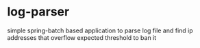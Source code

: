 # log-parser
simple spring-batch based application to parse log file and find ip addresses that overflow expected threshold to ban it

